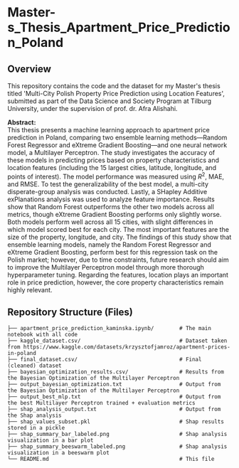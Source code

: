 # Master-s_Thesis_Apartment_Price_Prediction_Poland

## Overview

This repository contains the code and the dataset for my Master's thesis titled 'Multi-City Polish Property Price Prediction using Location Features', submitted as part of the Data Science and Society Program at Tilburg University, under the supervision of prof. dr. Afra Alishahi.

**Abstract:**  
This thesis presents a machine learning approach to apartment price prediction in Poland, comparing two ensemble learning methods—Random Forest Regressor and eXtreme Gradient Boosting—and one neural network model, a Multilayer Perceptron. The study investigates the accuracy of these models in predicting prices based on property characteristics and location features (including the 15 largest cities, latitude, longitude, and points of interest). The model performance was measured using $R^2$, MAE, and RMSE. To test the generalizability of the best model, a multi-city disperate-group analysis was conducted. Lastly, a SHapley Additive exPlanations analysis was used to analyze feature importance. Results show that Random Forest outperforms the other two models across all metrics, though eXtreme Gradient Boosting performs only slightly worse. Both models perform well across all 15 cities, with slight differences in which model scored best for each city. The most important features are the size of the property, longitude, and city. The findings of this study show that ensemble learning models, namely the Random Forest Regressor and eXtreme Gradient Boosting, perform best for this regression task on the Polish market; however, due to time constraints, future research should aim to improve the Multilayer Perceptron model through more thorough hyperparameter tuning. Regarding the features, location plays an important role in price prediction, however, the core property characteristics remain highly relevant.

## Repository Structure (Files)

```
├── apartment_price_prediction_kaminska.ipynb/        # The main notebook with all code
├── kaggle_dataset.csv/                               # Dataset taken from https://www.kaggle.com/datasets/krzysztofjamroz/apartment-prices-in-poland
├── final_dataset.csv/                                # Final (cleaned) dataset
├── bayesian_optimization_results.csv/                # Results from the Bayesian Optimization of the Multilayer Perceptron
├── output_bayesian_optimization.txt                  # Output from the Bayesian Optimization of the Multilayer Perceptron
├── output_best_mlp.txt                               # Output from the best Multilayer Perceptron trained + evaluation metrics
├── shap_analysis_output.txt                          # Output from the Shap analysis
├── shap_values_subset.pkl                            # Shap results stored in a pickle
├── shap_summary_bar_labeled.png                      # Shap analysis visualization in a bar plot
├── shap_summary_beeswarm_labeled.png                 # Shap analysis visualization in a beeswarm plot
└── README.md                                         # This file
```

